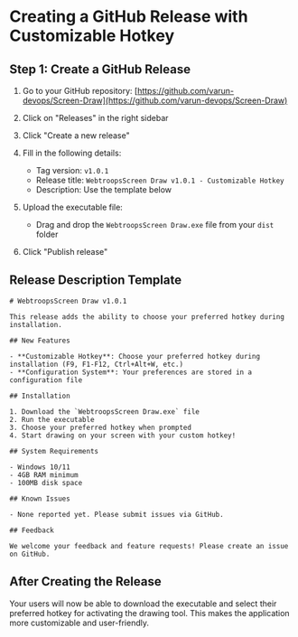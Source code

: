 # Creating a GitHub Release with Customizable Hotkey

## Step 1: Create a GitHub Release

1. Go to your GitHub repository: [https://github.com/varun-devops/Screen-Draw](https://github.com/varun-devops/Screen-Draw)

2. Click on "Releases" in the right sidebar

3. Click "Create a new release"

4. Fill in the following details:
   - Tag version: `v1.0.1`
   - Release title: `WebtroopsScreen Draw v1.0.1 - Customizable Hotkey`
   - Description: Use the template below

5. Upload the executable file:
   - Drag and drop the `WebtroopsScreen Draw.exe` file from your `dist` folder

6. Click "Publish release"

## Release Description Template

```
# WebtroopsScreen Draw v1.0.1

This release adds the ability to choose your preferred hotkey during installation.

## New Features

- **Customizable Hotkey**: Choose your preferred hotkey during installation (F9, F1-F12, Ctrl+Alt+W, etc.)
- **Configuration System**: Your preferences are stored in a configuration file

## Installation

1. Download the `WebtroopsScreen Draw.exe` file
2. Run the executable
3. Choose your preferred hotkey when prompted
4. Start drawing on your screen with your custom hotkey!

## System Requirements

- Windows 10/11
- 4GB RAM minimum
- 100MB disk space

## Known Issues

- None reported yet. Please submit issues via GitHub.

## Feedback

We welcome your feedback and feature requests! Please create an issue on GitHub.
```

## After Creating the Release

Your users will now be able to download the executable and select their preferred hotkey for activating the drawing tool. This makes the application more customizable and user-friendly.
